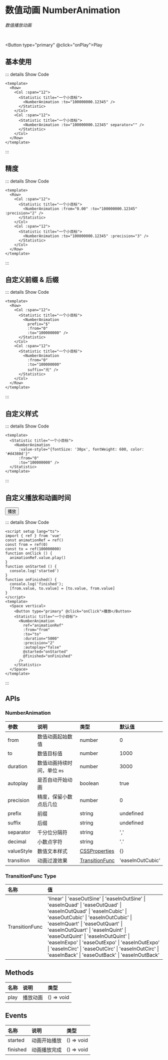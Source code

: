 # 数值动画 NumberAnimation

<GlobalElement />

*数值播放动画*

<br/>

<Button type="primary" @click="onPlay">Play</Button>

<script setup lang="ts">
import { ref } from 'vue'
const value1 = ref(100000000.12345)
const value2 = ref(100000000)
const animationRef = ref()
const from = ref(0)
const to = ref(100000000)
function onPlay() {
  if (value1.value || value2.value) {
    value1.value = 0
    value2.value = 0
  } else {
    value1.value = 100000000.12345
    value2.value = 100000000
  }
}
function onClick() {
  animationRef.value.play()
}
function onStarted() {
  console.log('started')
}
function onFinished() {
  console.log('finished');
  [from.value, to.value] = [to.value, from.value]
}
</script>

## 基本使用

<ClientOnly>
  <Row>
    <Col :span="12">
      <Statistic title="一个小目标">
        <NumberAnimation :to="value1" />
      </Statistic>
    </Col>
    <Col :span="12">
      <Statistic title="一个小目标">
        <NumberAnimation :to="value1" separator="" />
      </Statistic>
    </Col>
  </Row>
</ClientOnly>

::: details Show Code

```vue
<template>
  <Row>
    <Col :span="12">
      <Statistic title="一个小目标">
        <NumberAnimation :to="100000000.12345" />
      </Statistic>
    </Col>
    <Col :span="12">
      <Statistic title="一个小目标">
        <NumberAnimation :to="100000000.12345" separator="" />
      </Statistic>
    </Col>
  </Row>
</template>
```

:::

## 精度

<ClientOnly>
  <Row>
    <Col :span="12">
      <Statistic title="一个小目标">
        <NumberAnimation :from="0.00" :to="value1" :precision="2" />
      </Statistic>
    </Col>
    <Col :span="12">
      <Statistic title="一个小目标">
        <NumberAnimation :to="value1" :precision="3" />
      </Statistic>
    </Col>
  </Row>
</ClientOnly>

::: details Show Code

```vue
<template>
  <Row>
    <Col :span="12">
      <Statistic title="一个小目标">
        <NumberAnimation :from="0.00" :to="100000000.12345" :precision="2" />
      </Statistic>
    </Col>
    <Col :span="12">
      <Statistic title="一个小目标">
        <NumberAnimation :to="100000000.12345" :precision="3" />
      </Statistic>
    </Col>
  </Row>
</template>
```

:::

## 自定义前缀 & 后缀

<ClientOnly>
  <Row>
    <Col :span="12">
      <Statistic title="一个小目标">
        <NumberAnimation
          prefix="$"
          :from="0"
          :to="value2" />
      </Statistic>
    </Col>
    <Col :span="12">
      <Statistic title="一个小目标">
        <NumberAnimation
          :from="0"
          :to="value2"
          suffix="元" />
      </Statistic>
    </Col>
  </Row>
</ClientOnly>

::: details Show Code

```vue
<template>
  <Row>
    <Col :span="12">
      <Statistic title="一个小目标">
        <NumberAnimation
          prefix="$"
          :from="0"
          :to="100000000" />
      </Statistic>
    </Col>
    <Col :span="12">
      <Statistic title="一个小目标">
        <NumberAnimation
          :from="0"
          :to="100000000"
          suffix="元" />
      </Statistic>
    </Col>
  </Row>
</template>
```

:::

## 自定义样式

<ClientOnly>
  <Statistic title="一个小目标">
    <NumberAnimation
      :value-style="{fontSize: '30px', fontWeight: 600, color: '#d4380d'}"
      :from="0"
      :to="value2" />
  </Statistic>
</ClientOnly>

::: details Show Code

```vue
<template>
  <Statistic title="一个小目标">
    <NumberAnimation
      :value-style="{fontSize: '30px', fontWeight: 600, color: '#d4380d'}"
      :from="0"
      :to="100000000" />
  </Statistic>
</template>
```

:::

## 自定义播放和动画时间

<Space vertical>
  <Button type="primary" @click="onClick">播放</Button>
  <Statistic title="一个小目标">
    <NumberAnimation
      ref="animationRef"
      :from="from"
      :to="to"
      :duration="5000"
      :precision="2"
      :autoplay="false"
      @started="onStarted"
      @finished="onFinished"
    />
  </Statistic>
</Space>

::: details Show Code

```vue
<script setup lang="ts">
import { ref } from 'vue'
const animationRef = ref()
const from = ref(0)
const to = ref(100000000)
function onClick () {
  animationRef.value.play()
}
function onStarted () {
  console.log('started')
}
function onFinished() {
  console.log('finished');
  [from.value, to.value] = [to.value, from.value]
}
</script>
<template>
  <Space vertical>
    <Button type="primary" @click="onClick">播放</Button>
    <Statistic title="一个小目标">
      <NumberAnimation
        ref="animationRef"
        :from="from"
        :to="to"
        :duration="5000"
        :precision="2"
        :autoplay="false"
        @started="onStarted"
        @finished="onFinished"
      />
    </Statistic>
  </Space>
</template>
```

:::

## APIs

### NumberAnimation

参数 | 说明 | 类型 | 默认值
:-- | :-- | :-- | :--
from | 数值动画起始数值 | number | 0
to | 数值目标值 | number | 1000
duration | 数值动画持续时间，单位 `ms` | number | 3000
autoplay | 是否自动开始动画 | boolean | true
precision | 精度，保留小数点后几位 | number | 0
prefix | 前缀 | string | undefined
suffix | 后缀 | string | undefined
separator | 千分位分隔符 | string | ','
decimal | 小数点字符 | string | '.'
valueStyle | 数值文本样式 | [CSSProperties](https://cn.vuejs.org/api/utility-types.html#cssproperties) | {}
transition | 动画过渡效果 | [TransitionFunc](#transitionfunc-type) | 'easeInOutCubic'

### TransitionFunc Type

名称 | 值
:-- | :--
TransitionFunc | 'linear' &#124; 'easeOutSine' &#124; 'easeInOutSine' &#124; 'easeInQuad' &#124; 'easeOutQuad' &#124; 'easeInOutQuad' &#124; 'easeInCubic' &#124; 'easeOutCubic' &#124; 'easeInOutCubic' &#124; 'easeInQuart' &#124; 'easeOutQuart' &#124; 'easeInOutQuart' &#124; 'easeInQuint' &#124; 'easeOutQuint' &#124; 'easeInOutQuint' &#124; 'easeInExpo' &#124; 'easeOutExpo' &#124; 'easeInOutExpo' &#124; 'easeInCirc' &#124; 'easeOutCirc' &#124; 'easeInOutCirc' &#124; 'easeInBack' &#124; 'easeOutBack' &#124; 'easeInOutBack'

## Methods

名称 | 说明 | 类型
:-- | :-- | :--
play | 播放动画 | () => void

## Events

名称 | 说明 | 类型
:-- | :-- | :--
started | 动画开始播放 | () => void
finished | 动画播放完成 | () => void
